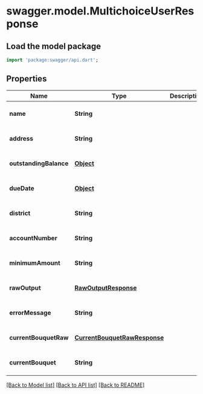 # swagger.model.MultichoiceUserResponse

## Load the model package
```dart
import 'package:swagger/api.dart';
```

## Properties
Name | Type | Description | Notes
------------ | ------------- | ------------- | -------------
**name** | **String** |  | [optional] [default to null]
**address** | **String** |  | [optional] [default to null]
**outstandingBalance** | [**Object**](Object.md) |  | [optional] [default to null]
**dueDate** | [**Object**](Object.md) |  | [optional] [default to null]
**district** | **String** |  | [optional] [default to null]
**accountNumber** | **String** |  | [optional] [default to null]
**minimumAmount** | **String** |  | [optional] [default to null]
**rawOutput** | [**RawOutputResponse**](RawOutputResponse.md) |  | [optional] [default to null]
**errorMessage** | **String** |  | [optional] [default to null]
**currentBouquetRaw** | [**CurrentBouquetRawResponse**](CurrentBouquetRawResponse.md) |  | [optional] [default to null]
**currentBouquet** | **String** |  | [optional] [default to null]

[[Back to Model list]](../README.md#documentation-for-models) [[Back to API list]](../README.md#documentation-for-api-endpoints) [[Back to README]](../README.md)


